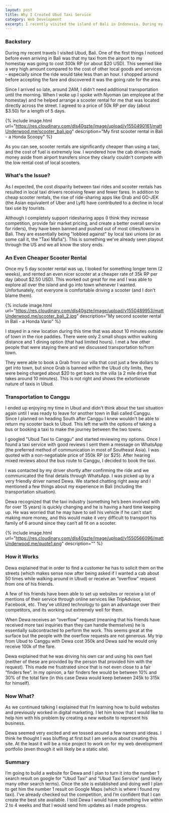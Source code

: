 ```yaml
---
layout: post
title: Why I Created Ubud Taxi Service
category: Web Development
excerpt: I recently visited the island of Bali in Indonesia. During my time there I met an awesome taxi driver named Dewa that was struggling to keep up with the changing technologies that his customers were using to arrange their transportation in Bali. Check out this post to learn more about why I decided to create ubudTaxiService.com
---
```


<h3>Backstory</h3>
During my recent travels I visited Ubud, Bali. One of the first things I noticed before even arriving in Bali was that my taxi from the airport to my homestay was going to cost 300k RP (or about $20 USD). This seemed like a very high amount compared to the cost of other local goods and services - especially since the ride would take less than an hour. I shopped around before accepting the fare and discovered it was the going rate for the area. 

 Since I arrived so late, around 2AM, I didn’t need additional transportation until the morning. When I woke up I spoke with Nyoman (an employee at the homestay) and he helped arrange a scooter rental for me that was located directly across the street. I agreed to a price of 50k RP per day (about $3.50) for a length of 5 days. 

{% include image.html url="https://res.cloudinary.com/dls40gzte/image/upload/v1550490161/mattUnderwood.me/scooter_bali.jpg" description="My first scooter rental in Bali - a Honda Scoopy" %}

 
 As you can see, scooter rentals are significantly cheaper than using a taxi, and the cost of fuel is extremely low. I wondered how the cab drivers made money aside from airport transfers since they clearly couldn't compete with the low rental cost of local scooters. 


<h3>What's the Issue?</h3>
As I expected, the cost disparity between taxi rides and scooter rentals has resulted in local taxi drivers receiving fewer and fewer fares. In addition to cheap scooter rentals, the rise of ride-sharing apps like Grab and GO-JEK (the Asian equivalent of Uber and Lyft) have contributed to a decline in local taxi use by tourists. 

Although I completely support ridesharing apps (I think they increase competition, provide fair market pricing, and create a better overall service for riders), they have been banned and pushed out of most cities/towns in Bali. They are essentially being "lobbied against" by local taxi unions (or as some call it, the "Taxi Mafia"). This is something we've already seen playout through the US and we all know the story ends. 


<h3>An Even Cheaper Scooter Rental</h3>
Once my 5 day scooter rental was up, I looked for something longer term (2 weeks), and rented an even nicer scooter at a cheaper rate of 35k RP per day (about $2.50 USD). This worked out great for me and I was able to explore all over the island and go into town whenever I wanted. Unfortunately, not everyone is comfortable driving a scooter (and I don't blame them). 

{% include image.html url="https://res.cloudinary.com/dls40gzte/image/upload/v1550489953/mattUnderwood.me/scooter_bali_2.jpg" description="My second scooter rental in Bali - a Honda Vario" %}

I stayed in a new location during this time that was about 10 minutes outside of town in the rice paddies. There were only 2 small shops within walking distance and 1 dining option (that had limited hours). I met a few other people that were staying there and we discussed transportation to/from town. 

They were able to book a Grab from our villa that cost just a few dollars to get into town, but since Grab is banned within the Ubud city limits, they were being charged about $20 to get back to the villa (a 2 mile drive that takes around 10 minutes). This is not right and shows the extortionate nature of taxis in Ubud. 

<h3>Transportation to Canggu</h3>
I ended up enjoying my time in Ubud and didn't think about the taxi situation again until I was ready to leave for another town in Bali called Canggu. Since I planned on heading South after Canggu I knew wouldn't be able to return my scooter back to Ubud. This left me with the options of taking a bus or booking a taxi to make the journey between the two towns. 

I googled "Ubud Taxi to Canggu" and started reviewing my options. Once I found a taxi service with good reviews I sent them a message on WhatsApp (the preferred method of communication in most of Southeast Asia). I was quoted with a non-negotiable price of 350k RP (or $25). After hearing mixed reviews about the bus route to Canggu, I decided to book the taxi.  

I was contacted by my driver shortly after confirming the ride and we communicated the final details through WhatsApp. I was picked up by a very friendly driver named Dewa. We started chatting right away and I mentioned a few things about my experience in Bali (including the transportation situation). 

Dewa recognized that the taxi industry (something he’s been involved with for over 15 years) is quickly changing and he is having a hard time keeping up. He was worried that he may have to sell his vehicle if he can’t start making more money, and this would make it very difficult to transport his family of 6 around since they can’t all fit on a scooter.

{% include image.html url="https://res.cloudinary.com/dls40gzte/image/upload/v1550566096/mattUnderwood.me/quote1.png" description="" %}


<h3>How it Works</h3>
Dewa explained that in order to find a customer he has to solicit them on the streets (which makes sense now after being asked if I wanted a cab about 50 times while walking around in Ubud) or receive an “overflow” request from one of his friends. 

A few of his friends have been able to set up websites or receive a lot of mentions of their service through online services like TripAdvisor, Facebook, etc. They’ve utilized technology to gain an advantage over their competitors, and its working out extremely well for them. 

When Dewa receives an “overflow” request (meaning that his friends have received more taxi inquiries than they can handle themselves) he is essentially subcontracted to perform the work. This seems great at the surface but the people with the overflow requests are not generous. My trip from Ubud to Canggu with Dewa cost 350k and Dewa said he would only receive 100k of the fare. 

Dewa explained that he was driving his own car and using his own fuel (neither of these are provided by the person that provided him with the request). This made me frustrated since that is not even close to a fair “finders fee”. In my opinion, a fair finders fee would be between 10% and 30% of the total fare (in this case Dewa would keep between 245k to 315k for himself).  


<h3>Now What?</h3>
As we continued talking I explained that I’m learning how to build websites and previously worked in digital marketing. I let him know that I would like to help him with his problem by creating a new website to represent his business. 

Dewa seemed very excited and we tossed around a few names and ideas. I think he thought I was bluffing at first but I am serious about creating this site. At the least it will be a nice project to work on for my web development portfolio (even though it will likely be a static site).

<h3>Summary</h3>
I’m going to build a website for Dewa and I plan to turn it into the number 1 search result on google for “Ubud Taxi” and “Ubud Taxi Service” (and likely many other search terms). Once the site is established and doing well I plan to get him the number 1 result on Google Maps (which is where I found my taxi). I've already checked out the competition, and I’m confident that I can create the best site available. I told Dewa I would have something live within 2 to 4 weeks and that I would send him updates as I made progress. 